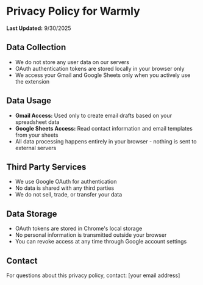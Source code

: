 # Privacy Policy for Warmly

**Last Updated:** 9/30/2025

## Data Collection
- We do not store any user data on our servers
- OAuth authentication tokens are stored locally in your browser only
- We access your Gmail and Google Sheets only when you actively use the extension

## Data Usage
- **Gmail Access:** Used only to create email drafts based on your spreadsheet data
- **Google Sheets Access:** Read contact information and email templates from your sheets
- All data processing happens entirely in your browser - nothing is sent to external servers

## Third Party Services
- We use Google OAuth for authentication
- No data is shared with any third parties
- We do not sell, trade, or transfer your data

## Data Storage
- OAuth tokens are stored in Chrome's local storage
- No personal information is transmitted outside your browser
- You can revoke access at any time through Google account settings

## Contact
For questions about this privacy policy, contact: [your email address]

